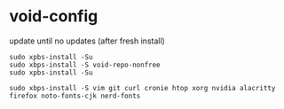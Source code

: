 # void-config

update until no updates (after fresh install)

    sudo xpbs-install -Su
    sudo xbps-install -S void-repo-nonfree
    sudo xpbs-install -Su
    
    sudo xbps-install -S vim git curl cronie htop xorg nvidia alacritty firefox noto-fonts-cjk nerd-fonts 

